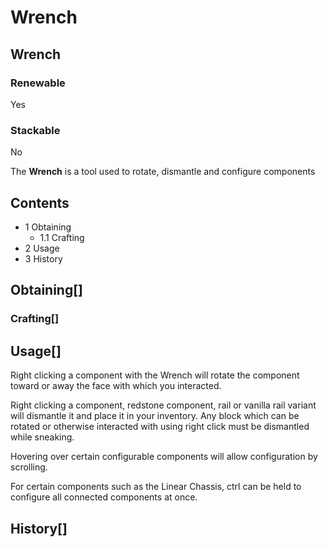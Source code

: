 # Wrench

## Wrench

### Renewable

Yes

### Stackable

No

The **Wrench** is a tool used to rotate, dismantle and configure components

## Contents

- 1 Obtaining
    - 1.1 Crafting
- 2 Usage
- 3 History

## Obtaining[]

### Crafting[]

## Usage[]

Right clicking a component with the Wrench will rotate the component toward or away the face with which you interacted.

Right clicking a component, redstone component, rail or vanilla rail variant will dismantle it and place it in your inventory. Any block which can be rotated or otherwise interacted with using right click must be dismantled while sneaking.

Hovering over certain configurable components will allow configuration by scrolling.

For certain components such as the Linear Chassis, ctrl can be held to configure all connected components at once.

## History[]